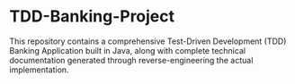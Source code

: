# TDD-Banking-Project
This repository contains a comprehensive Test-Driven Development (TDD) Banking Application built in Java, along with complete technical documentation generated through reverse-engineering the actual implementation.
